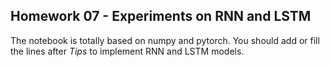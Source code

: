 ## Homework 07 - Experiments on RNN and LSTM

The notebook is totally based on numpy and pytorch. You should add or fill the lines after *Tips* to implement RNN and LSTM models.
